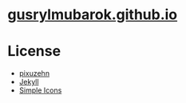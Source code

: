 # [gusrylmubarok.github.io](https://gusrylmubarok.github.io/)

# License

- [pixuzehn](https://github.com/pixyzehn/)
- [Jekyll](https://jekyllrb.com/)
- [Simple Icons](https://simpleicons.org/)